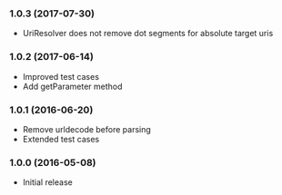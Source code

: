 
### 1.0.3 (2017-07-30)

* UriResolver does not remove dot segments for absolute target uris

### 1.0.2 (2017-06-14)

* Improved test cases
* Add getParameter method 

### 1.0.1 (2016-06-20)

* Remove urldecode before parsing 
* Extended test cases

### 1.0.0 (2016-05-08)

* Initial release
